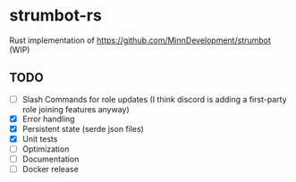 # strumbot-rs

Rust implementation of https://github.com/MinnDevelopment/strumbot (WIP)

## TODO

- [ ] Slash Commands for role updates (I think discord is adding a first-party role joining features anyway)
- [x] Error handling
- [x] Persistent state (serde json files)
- [x] Unit tests
- [ ] Optimization
- [ ] Documentation
- [ ] Docker release
